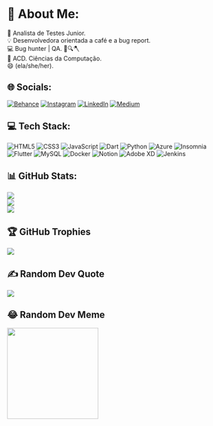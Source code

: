 # 💫 About Me:
🔭 Analista de Testes Junior.<br>💡 Desenvolvedora orientada a café e a bug report.<br>💻 Bug hunter | QA. 🐞🔍🪓<br>👾 ACD. Ciências da Computação.<br>😄 (ela/she/her).


## 🌐 Socials:
[![Behance](https://img.shields.io/badge/Behance-1769ff?logo=behance&logoColor=white)](https://behance.net/beatrizrodrigu191) [![Instagram](https://img.shields.io/badge/Instagram-%23E4405F.svg?logo=Instagram&logoColor=white)](https://instagram.com/bearodrgs) [![LinkedIn](https://img.shields.io/badge/LinkedIn-%230077B5.svg?logo=linkedin&logoColor=white)](https://linkedin.com/in/beatrizrodrigues-2609) [![Medium](https://img.shields.io/badge/Medium-12100E?logo=medium&logoColor=white)](https://medium.com/@qa.beatrizrodrigues) 

## 💻 Tech Stack:
![HTML5](https://img.shields.io/badge/html5-%23E34F26.svg?style=plastic&logo=html5&logoColor=white) ![CSS3](https://img.shields.io/badge/css3-%231572B6.svg?style=plastic&logo=css3&logoColor=white) ![JavaScript](https://img.shields.io/badge/javascript-%23323330.svg?style=plastic&logo=javascript&logoColor=%23F7DF1E) ![Dart](https://img.shields.io/badge/dart-%230175C2.svg?style=plastic&logo=dart&logoColor=white) ![Python](https://img.shields.io/badge/python-3670A0?style=plastic&logo=python&logoColor=ffdd54) ![Azure](https://img.shields.io/badge/azure-%230072C6.svg?style=plastic&logo=azure-devops&logoColor=white) ![Insomnia](https://img.shields.io/badge/Insomnia-black?style=plastic&logo=insomnia&logoColor=5849BE) ![Flutter](https://img.shields.io/badge/Flutter-%2302569B.svg?style=plastic&logo=Flutter&logoColor=white) ![MySQL](https://img.shields.io/badge/mysql-%2300f.svg?style=plastic&logo=mysql&logoColor=white) ![Docker](https://img.shields.io/badge/docker-%230db7ed.svg?style=plastic&logo=docker&logoColor=white) ![Notion](https://img.shields.io/badge/Notion-%23000000.svg?style=plastic&logo=notion&logoColor=white) ![Adobe XD](https://img.shields.io/badge/Adobe%20XD-470137?style=plastic&logo=Adobe%20XD&logoColor=#FF61F6) ![Jenkins](https://img.shields.io/badge/jenkins-%232C5263.svg?style=plastic&logo=jenkins&logoColor=white)

## 📊 GitHub Stats:
![](https://github-readme-stats.vercel.app/api?username=beatrizrodrgss&theme=great-gatsby&hide_border=false&include_all_commits=false&count_private=false)<br/>
![](https://github-readme-streak-stats.herokuapp.com/?user=beatrizrodrgss&theme=great-gatsby&hide_border=false)<br/>
![](https://github-readme-stats.vercel.app/api/top-langs/?username=beatrizrodrgss&theme=great-gatsby&hide_border=false&include_all_commits=false&count_private=false&layout=compact)

## 🏆 GitHub Trophies
![](https://github-profile-trophy.vercel.app/?username=beatrizrodrgss&theme=gruvbox&no-frame=false&no-bg=true&margin-w=4)

## ✍️ Random Dev Quote
![](https://quotes-github-readme.vercel.app/api?type=horizontal&theme=gruvbox)

## 😂 Random Dev Meme
<img src="https://i.redd.it/jldb0s8xfhl01.png" width="212px"/>

<!-- Proudly created with GPRM ( https://gprm.itsvg.in ) -->


